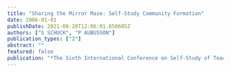 ```yaml
---
title: "Sharing the Mirror Maze: Self-Study Community Formation"
date: 2006-01-01
publishDate: 2021-08-20T12:06:01.650685Z
authors: ["S SCHUCK", "P AUBUSSON"]
publication_types: ["2"]
abstract: ""
featured: false
publication: "*The Sixth International Conference on Self-Study of Teacher Education Practices*"
---
```


